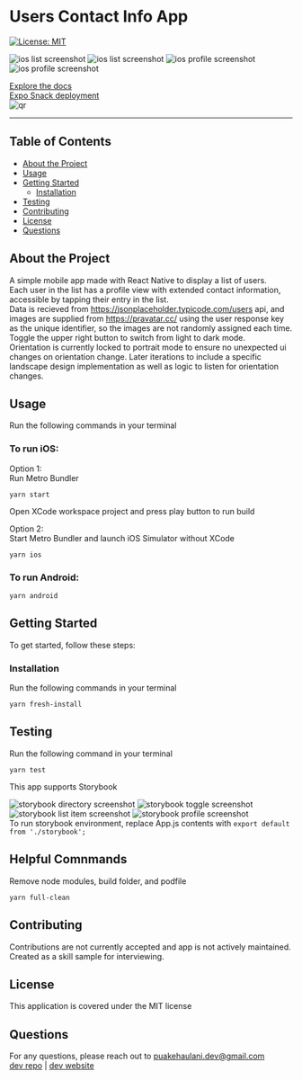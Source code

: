 # Users Contact Info App

[![License: MIT](https://img.shields.io/badge/License-MIT-yellow.svg)](https://opensource.org/licenses/MIT)

![ios list screenshot](assets/iosListLight.png) ![ios list screenshot](assets/iosListDark.png)
![ios profile screenshot](assets/iosProfileLight.png) ![ios profile screenshot](assets/iosProfileDark.png)

[Explore the docs](https://github.com/puakehaulani/takeHomeApp)  
[Expo Snack deployment](https://snack.expo.dev/@puakehaulani/github.com-puakehaulani-takehomeapp)  
![qr](assets/qrcode.png)

---

## Table of Contents

- [About the Project](#About-the-Project)
- [Usage](#Usage)
- [Getting Started](#Getting-Started)
  - [Installation](#Installation)
- [Testing](#Testing)
- [Contributing](#Contributing)
- [License](#License)
- [Questions](#Questions)

## About the Project

A simple mobile app made with React Native to display a list of users.  
Each user in the list has a profile view with extended contact information, accessible by tapping their entry in the list.  
Data is recieved from https://jsonplaceholder.typicode.com/users api, and images are supplied from https://pravatar.cc/ using the user response key as the unique identifier, so the images are not randomly assigned each time.  
Toggle the upper right button to switch from light to dark mode.  
Orientation is currently locked to portrait mode to ensure no unexpected ui changes on orientation change. Later iterations to include a specific landscape design implementation as well as logic to listen for orientation changes.

## Usage

Run the following commands in your terminal

### To run iOS:

Option 1:  
Run Metro Bundler

    yarn start

Open XCode workspace project and press play button to run build

Option 2:  
Start Metro Bundler and launch iOS Simulator without XCode

    yarn ios

### To run Android:

    yarn android

## Getting Started

To get started, follow these steps:

### Installation

Run the following commands in your terminal

    yarn fresh-install

## Testing

Run the following command in your terminal

    yarn test

This app supports Storybook

![storybook directory screenshot](assets/storybookDir.png) ![storybook toggle screenshot](assets/storybookToggle.png)
![storybook list item screenshot](assets/storybookListItem.png) ![storybook profile screenshot](assets/storybookProfile.png)  
To run storybook environment, replace App.js contents with `export default from './storybook';`

## Helpful Comnmands

Remove node modules, build folder, and podfile

    yarn full-clean

## Contributing

Contributions are not currently accepted and app is not actively maintained. Created as a skill sample for interviewing.

## License

This application is covered under the MIT license

## Questions

For any questions, please reach out to <puakehaulani.dev@gmail.com>  
[dev repo](http://github.com/puakehaulani)
|
[dev website](http://lexi.scalesdev.com)
